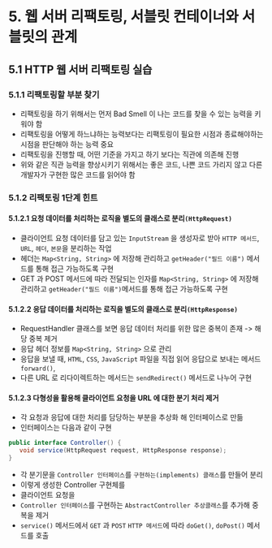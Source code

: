 # 5. 웹 서버 리팩토링, 서블릿 컨테이너와 서블릿의 관계
## 5.1 HTTP 웹 서버 리팩토링 실습
### 5.1.1 리팩토링할 부분 찾기
- 리팩토링을 하기 위해서는 먼저 Bad Smell 이 나는 코드를 찾을 수 있는 능력을 키워야 함
- 리팩토링을 어떻게 하느냐하는 능력보다는 리팩토링이 필요한 시점과 종료해야하는 시점을 판단해야 하는 능력 중요
- 리팩토링을 진행할 때, 어떤 기준을 가지고 하기 보다는 직관에 의존해 진행
- 위와 같은 직관 능력을 향상시키기 위해서는 좋은 코드, 나쁜 코드 가리지 않고 다른 개발자가 구현한 많은 코드를 읽어야 함
### 5.1.2 리팩토링 1단계 힌트
#### 5.1.2.1 요청 데이터를 처리하는 로직을 별도의 클래스로 분리`(HttpRequest)`
- 클라이언트 요청 데이터를 담고 있는 `InputStream` 을 생성자로 받아 `HTTP 메서드`, `URL`, `헤더`, `본문`을 분리하는 작업
- 헤더는 `Map<String, String>` 에 저장해 관리하고 `getHeader("필드 이름")` 메서드를 통해 접근 가능하도록 구현
- GET 과 POST 메서드에 따라 전달되는 인자를 `Map<String, String>` 에 저장해 관리하고 `getHeader("필드 이름")`메서드를 통해 접근 가능하도록 구현
#### 5.1.2.2 응답 데이터를 처리하는 로직을 별도의 클래스로 분리`(HttpResponse)`
- RequestHandler 클래스를 보면 응답 데이터 처리를 위한 많은 중복이 존재 -> 해당 중복 제거
- 응답 헤더 정보를 `Map<String, String>` 으로 관리
- 응답을 보낼 때, `HTML`, `CSS`, `JavaScript` 파일을 직접 읽어 응답으로 보내는 메서드 `forward()`, 
- 다른 URL 로 리다이렉트하는 메서드는 `sendRedirect()` 메서드로 나누어 구현
#### 5.1.2.3 다형성을 활용해 클라이언트 요청을 URL 에 대한 분기 처리 제거
- 각 요청과 응답에 대한 처리를 담당하는 부분을 추상화 해 인터페이스로 만듦
- 인터페이스는 다음과 같이 구현
 ```java
public interface Controller() {
    void service(HttpRequest request, HttpResponse response);
}
```
- 각 분기문을 `Controller 인터페이스`를 `구현하는(implements) 클래스`를 만들어 분리
- 이렇게 생성한 Controller 구현체를 
- 클라이언트 요청을
- `Controller 인터페이스`를 구현하는 `AbstractController 추상클래스`를 추가해 중복을 제거
- `service()` 메서드에서 `GET` 과 `POST` `HTTP 메서드`에 따라 `doGet()`, `doPost()` 메서드를 호출
